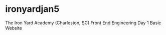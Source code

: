 ironyardjan5
===========

The Iron Yard Academy (Charleston, SC) Front End Engineering Day 1 Basic Website
